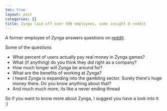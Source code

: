 ```yaml
---
toc: true
layout: post
categories: []
title: Zynga laid off over 500 employees, some insight @ reddit
---
```


A former employee of Zynga answers questions on [reddit](http://www.reddit.com/r/IAmA/comments/1fpbv1/i_was_one_of_the_520_people_laid_off_by_zynga/).

Some of the questions

-   What percent of users actually pay real money in Zynga games?
-   What (if anything) do you think they did right as a company?
-   How much longer will Zynga be around for?
-   What are the benefits of working at Zynga?
-   I heard Zynga is expanding into the gambling sector. Surely there's huge money there. Do you know anything about that?
-   And much much more, its like a never ending thread

So if you want to know more about Zynga, I suggest you have a look into it :)
